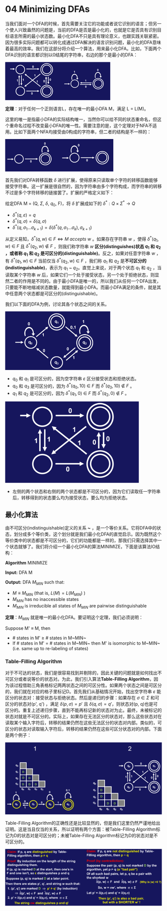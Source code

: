 # 04 Minimizing DFAs

当我们面对一个DFA的时候，首先需要关注它的功能或者说它识别的语言；但另一个使人兴致盎然的问题是，当前的DFA是否是最小化的，也就是它是否具有识别目标语言所需的最小状态数。最小化DFA不只是具有理论意义，也跟实践关联紧密。因为很多实际问题都可以转化成通过DFA解决的语言识别问题，最小化的DFA意味着最高的效率。我们在这部分将介绍一个算法，用来最小化DFA。比如，下面两个DFA识别的语言都识别以0结尾的字符串，右边的那个是最小的DFA：

<img src="04_Minimizing_DFAs.assets/image-20200615103146787.png" alt="image-20200615103146787" style="zoom:33%;" />

**定理**：对于任何一个正则语言L，存在唯一的最小DFA M，满足 L = L(M)。

这里的唯一是指最小DFA的实际结构唯一，当然你可以给不同的状态重命名，但这个重命名过程不改变最小DFA的唯一性。需要注意的是，这个定理对于NFA不适用。比如下面两个NFA均接受由0构成的字符串，但二者的结构是不一样的：

<img src="04_Minimizing_DFAs.assets/image-20200615111701817.png" alt="image-20200615111701817" style="zoom:34%;" />

首先我们对DFA转移函数 $\delta$ 进行扩展，使得原来只读取单个字符的转移函数能够接受字符串。这一扩展是很自然的，因为字符串由多个字符构成，而字符串的转移不过是多个字符转移的链接罢了。扩展的严格定义如下：

给定DFA M = (Q, $\Sigma$, $\delta$, $q_0$, F)，将 $\delta$ 扩展成如下的 $\delta^* : Q \times \Sigma^* \to Q$  

- $\delta^*(q, \varepsilon) = q$ 
- $\delta^*(q, \sigma) = \delta(q, \sigma)$ 
- $\delta^*(q, \sigma_1...\sigma_{k+1}) = \delta(\delta^*(q, \sigma_1...\sigma_k), \sigma_{k+1})$

从定义易知，$\delta^*(q, w)\ \in\ F \Longleftrightarrow M\ accepts\ w$ 。如果存在字符串 $w$ ，使得 $\delta^*(q_1, w)\ \in\ F$ 且 $\delta^*(q_2, w)\ \notin\ F$ ，则我们称字符串 $w$ **区分(distinguishes)**状态 $q_1$ 和 $q_2$ ，或者称 $q_1$ 和 $q_2$ 是**可区分的(distinguishable)**。反之，如果对任意字符串 $w$ ，有 $\delta^*(q_1, w)\ \in\ F$ 当前仅当 $\delta^*(q_2, w)\ \in\ F$ ，我们称 $q_1$ 和 $q_2$ 是**不可区分的(indistinguishable)**，表示为 $q_1$ ~ $q_2$。直觉上来说，对于两个状态 $q_1$ 和 $q_2$ ，当读取某个字符串 $w$ 后，如果它们一个处于接受状态，另一个处于拒绝状态，则显然二者的作用是不同的。由于最小DFA是唯一的，所以我们从任何一个DFA出发，只要能不断地缩减状态数量，就能得到最小DFA。而最小DFA满足的条件，就是其中任意两个状态都是可区分的(distinguishable)。

我们以下面的DFA为例，讨论其各个状态之间的关系。

<img src="04_Minimizing_DFAs.assets/image-20200615151051722.png" alt="image-20200615151051722" style="zoom: 33%;" />

- $q_0$ 和 $q_1$ 是可区分的，因为空字符串 $\varepsilon$ 区分接受状态和拒绝状态。
- $q_0$ 和 $q_3$ 是可区分的，因为 $\delta^*(q_0, 10)\ \in\ F$ 而 $\delta^*(q_3, 10)\ \notin\ F$ 。
- $q_1$ 和 $q_2$ 是可区分的，因为 $\delta^*(q_1, 0)\ \in\ F$ 而 $\delta^*(q_2, 0)\ \notin\ F$ 。

<img src="04_Minimizing_DFAs.assets/image-20200615162139562.png" alt="image-20200615162139562" style="zoom:42%;" />

- 左侧的两个状态和右侧的两个状态都是不可区分的，因为它们读取任一字符串后，转移得到的状态要么均为接受状态，要么均为拒绝状态。

## 最小化算法

由不可区分(indistinguishable)定义的关系 **~** ，是一个等价关系。它将DFA中的状态，划分成多个等价类，这个划分就是我们最小化DFA的直觉启示。因为既然这个等价类中的状态都是不可区分的，它们的功能都是一样的，那我们只需选择其中一个状态就够了。我们将介绍一个最小化DFA的算法MINIMIZE，下面是该算法IO结构：

**Algorithm** MINIMIZE

**Input:** DFA M

**Output:** DFA $M_{MIN}$ such that: 

- $M\equiv M_{MIN}$ (that is, $L(M)=L(M_{MIN})$ )
- $M_{MIN}$ has no inaccessible states
- $M_{MIN}$ is irreducible all states of $M_{MIN}$ are pairwise distinguishable

**定理**：$M_{MIN}$ 就是唯一的最小化DFA。要证明这个定理，我们必须说明：

Suppose M' $\equiv$ M, then

- \# states in M' $\geq$ \# states in M~MIN~ 
- If \# states in M' = # states in M~MIN~ then M' is isomorphic to M~MIN~ (i.e. same up to re-labeling of states)

### Table-Filling Algorithm

对于不可达的状态，我们是很容易找到并剔除的，因此关键的问题就是如何找出不可区分或者说等价的状态对。为此，我们引入算法**Table-Filling Algorithm**，因为该过程借助三角表格标记两两状态之间的可区分性。如果两个状态之间是可区分的，我们就在对应的格子里标记D。首先我们从基础情况开始，找出空字符串 $\varepsilon$ 能区分的状态对：接受状态与拒绝状态。然后是递归的步骤：如果存在 $\sigma \in \Sigma$ 和可区分的状态对(p', q') ，满足 $\delta(p, \sigma)=p'$ 且 $\delta(q, \sigma)=q'$，则状态对(p, q)也是可区分的。重复上述递归步骤，直到不能再标记新的状态对为止。最终，未被标记的状态对就是不可区分的。实际上，如果存在无法区分的状态对，那么这些状态对在读取某个输入字符后，转移的结果仍然在这些无法区分的状态对内部。类似的，可区分的状态对读取输入字符后，转移的结果仍然在这些可区分状态对的内部。下面是两个例子：

<img src="04_Minimizing_DFAs.assets/image-20200615225711054.png" alt="image-20200615225711054" style="zoom:50%;" />

Table-Filling Algorithm的正确性还是比较显然的，但是我们这里仍然严谨地给出证明。这是当且仅当的关系，所以证明有两个方面：被Table-Filling Algorithm标记为D的状态对是可区分的；未被Table-Filling Algorithm标记为D的状态对是不可区分的。

![image-20200616124340407](04_Minimizing_DFAs.assets/image-20200616124340407.png)
